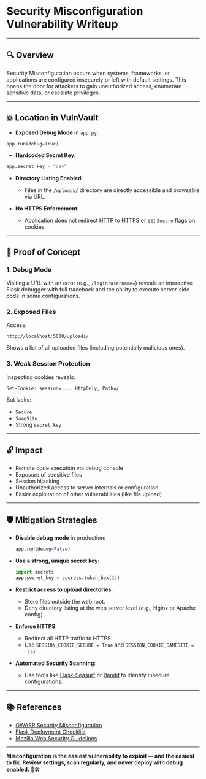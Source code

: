 # Security Misconfiguration Vulnerability Writeup

---

## 🔍 Overview

Security Misconfiguration occurs when systems, frameworks, or applications are configured insecurely or left with default settings. This opens the door for attackers to gain unauthorized access, enumerate sensitive data, or escalate privileges.

---

## 💥 Location in VulnVault

- **Exposed Debug Mode** in `app.py`:

```python
app.run(debug=True)
````

* **Hardcoded Secret Key**:

```python
app.secret_key = "dev"
```

* **Directory Listing Enabled**:

  * Files in the `/uploads/` directory are directly accessible and browsable via URL.

* **No HTTPS Enforcement**:

  * Application does not redirect HTTP to HTTPS or set `Secure` flags on cookies.

---

## 🧪 Proof of Concept

### 1. Debug Mode

Visiting a URL with an error (e.g., `/login?username=`) reveals an interactive Flask debugger with full traceback and the ability to execute server-side code in some configurations.

### 2. Exposed Files

Access:

```
http://localhost:5000/uploads/
```

Shows a list of all uploaded files (including potentially malicious ones).

### 3. Weak Session Protection

Inspecting cookies reveals:

```
Set-Cookie: session=...; HttpOnly; Path=/
```

But lacks:

* `Secure`
* `SameSite`
* Strong `secret_key`

---

## 🔓 Impact

* Remote code execution via debug console
* Exposure of sensitive files
* Session hijacking
* Unauthorized access to server internals or configuration
* Easier exploitation of other vulnerabilities (like file upload)

---

## 🛡️ Mitigation Strategies

* **Disable debug mode** in production:

  ```python
  app.run(debug=False)
  ```

* **Use a strong, unique secret key**:

  ```python
  import secrets
  app.secret_key = secrets.token_hex(32)
  ```

* **Restrict access to upload directories**:

  * Store files outside the web root.
  * Deny directory listing at the web server level (e.g., Nginx or Apache config).

* **Enforce HTTPS**:

  * Redirect all HTTP traffic to HTTPS.
  * Use `SESSION_COOKIE_SECURE = True` and `SESSION_COOKIE_SAMESITE = 'Lax'`.

* **Automated Security Scanning**:

  * Use tools like [Flask-Seasurf](https://flask-seasurf.readthedocs.io/en/latest/) or [Bandit](https://bandit.readthedocs.io/en/latest/) to identify insecure configurations.

---

## 📚 References

* [OWASP Security Misconfiguration](https://owasp.org/www-project-top-ten/2017/A6_2017-Security_Misconfiguration)
* [Flask Deployment Checklist](https://flask.palletsprojects.com/en/latest/deploying/)
* [Mozilla Web Security Guidelines](https://infosec.mozilla.org/guidelines/web_security)

---

**Misconfiguration is the easiest vulnerability to exploit — and the easiest to fix. Review settings, scan regularly, and never deploy with debug enabled.** 🧯🛠️
